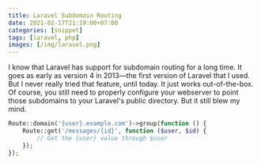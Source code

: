 ```yaml
---
title: Laravel Subdomain Routing
date: 2021-02-17T21:19:00+07:00
categories: [snippet]
tags: [laravel, php]
images: [/img/laravel.png]
---
```

I know that Laravel has support for subdomain routing for a long time. It goes as early as version 4 in 2013—the first version of Laravel that I used. But I never really tried that feature, until today. It just works out-of-the-box. Of course, you still need to properly configure your webserver to point those subdomains to your Laravel's public directory. But it still blew my mind.

```php
Route::domain('{user}.example.com')->group(function () {
    Route::get('/messages/{id}', function ($user, $id) {
        // Get the {user} value through $user
    });
});
```